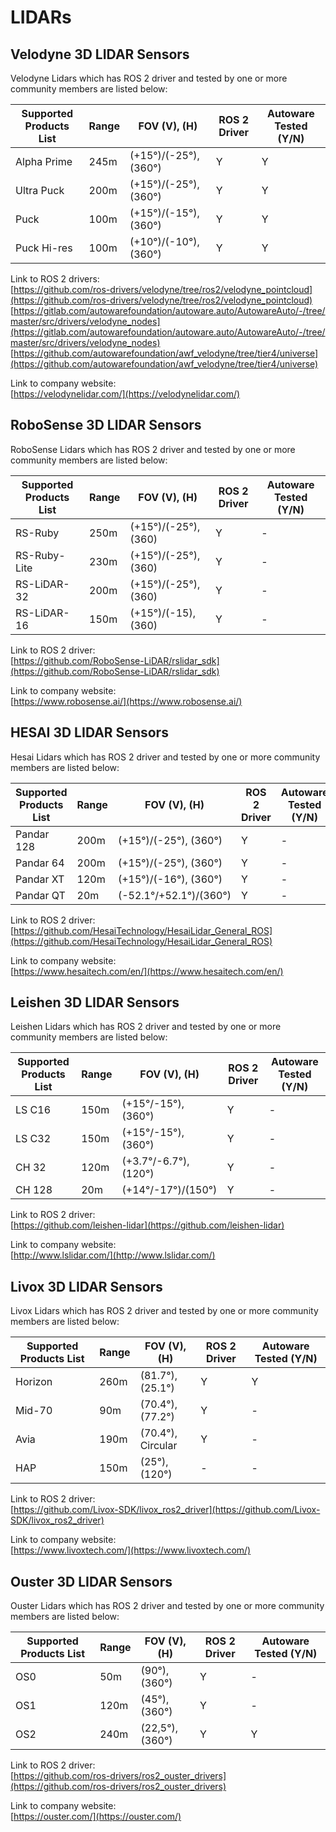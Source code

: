 # LIDARs

## **Velodyne 3D LIDAR Sensors**

Velodyne Lidars which has ROS 2 driver and tested by one or more community members are listed below:

| Supported Products List | Range | FOV (V), (H)          | ROS 2 Driver | Autoware Tested (Y/N) |
| ----------------------- | ----- | --------------------- | ------------ | --------------------- |
| Alpha Prime             | 245m  | (+15°)/(-25°), (360°) | Y            | Y                     |
| Ultra Puck              | 200m  | (+15°)/(-25°), (360°) | Y            | Y                     |
| Puck                    | 100m  | (+15°)/(-15°), (360°) | Y            | Y                     |
| Puck Hi-res             | 100m  | (+10°)/(-10°), (360°) | Y            | Y                     |

Link to ROS 2 drivers:  
 [https://github.com/ros-drivers/velodyne/tree/ros2/velodyne_pointcloud](https://github.com/ros-drivers/velodyne/tree/ros2/velodyne_pointcloud)  
 [https://gitlab.com/autowarefoundation/autoware.auto/AutowareAuto/-/tree/master/src/drivers/velodyne_nodes](https://gitlab.com/autowarefoundation/autoware.auto/AutowareAuto/-/tree/master/src/drivers/velodyne_nodes)
[https://github.com/autowarefoundation/awf_velodyne/tree/tier4/universe](https://github.com/autowarefoundation/awf_velodyne/tree/tier4/universe)

Link to company website:  
[https://velodynelidar.com/](https://velodynelidar.com/)

## **RoboSense 3D LIDAR Sensors**

RoboSense Lidars which has ROS 2 driver and tested by one or more community members are listed below:

| Supported Products List | Range | FOV (V), (H)         | ROS 2 Driver | Autoware Tested (Y/N) |
| ----------------------- | ----- | -------------------- | ------------ | --------------------- |
| RS-Ruby                 | 250m  | (+15°)/(-25°), (360) | Y            | -                     |
| RS-Ruby-Lite            | 230m  | (+15°)/(-25°), (360) | Y            | -                     |
| RS-LiDAR-32             | 200m  | (+15°)/(-25°), (360) | Y            | -                     |
| RS-LiDAR-16             | 150m  | (+15°)/(-15), (360)  | Y            | -                     |

Link to ROS 2 driver:  
[https://github.com/RoboSense-LiDAR/rslidar_sdk](https://github.com/RoboSense-LiDAR/rslidar_sdk)

Link to company website:  
[https://www.robosense.ai/](https://www.robosense.ai/)

## **HESAI 3D LIDAR Sensors**

Hesai Lidars which has ROS 2 driver and tested by one or more community members are listed below:

| Supported Products List | Range | FOV (V), (H)           | ROS 2 Driver | Autoware Tested (Y/N) |
| ----------------------- | ----- | ---------------------- | ------------ | --------------------- |
| Pandar 128              | 200m  | (+15°)/(-25°), (360°)  | Y            | -                     |
| Pandar 64               | 200m  | (+15°)/(-25°), (360°)  | Y            | -                     |
| Pandar XT               | 120m  | (+15°)/(-16°), (360°)  | Y            | -                     |
| Pandar QT               | 20m   | (-52.1°/+52.1°)/(360°) | Y            | -                     |

Link to ROS 2 driver:  
[https://github.com/HesaiTechnology/HesaiLidar_General_ROS](https://github.com/HesaiTechnology/HesaiLidar_General_ROS)

Link to company website:  
[https://www.hesaitech.com/en/](https://www.hesaitech.com/en/)

## **Leishen 3D LIDAR Sensors**

Leishen Lidars which has ROS 2 driver and tested by one or more community members are listed below:

| Supported Products List | Range | FOV (V), (H)         | ROS 2 Driver | Autoware Tested (Y/N) |
| ----------------------- | ----- | -------------------- | ------------ | --------------------- |
| LS C16                  | 150m  | (+15°/-15°), (360°)  | Y            | -                     |
| LS C32                  | 150m  | (+15°/-15°), (360°)  | Y            | -                     |
| CH 32                   | 120m  | (+3.7°/-6.7°),(120°) | Y            | -                     |
| CH 128                  | 20m   | (+14°/-17°)/(150°)   | Y            | -                     |

Link to ROS 2 driver:  
[https://github.com/leishen-lidar](https://github.com/leishen-lidar)

Link to company website:  
[http://www.lslidar.com/](http://www.lslidar.com/)

## **Livox 3D LIDAR Sensors**

Livox Lidars which has ROS 2 driver and tested by one or more community members are listed below:

| Supported Products List | Range | FOV (V), (H)      | ROS 2 Driver | Autoware Tested (Y/N) |
| ----------------------- | ----- | ----------------- | ------------ | --------------------- |
| Horizon                 | 260m  | (81.7°), (25.1°)  | Y            | Y                     |
| Mid-70                  | 90m   | (70.4°), (77.2°)  | Y            | -                     |
| Avia                    | 190m  | (70.4°), Circular | Y            | -                     |
| HAP                     | 150m  | (25°), (120°)     | -            | -                     |

Link to ROS 2 driver:  
[https://github.com/Livox-SDK/livox_ros2_driver](https://github.com/Livox-SDK/livox_ros2_driver)

Link to company website:  
[https://www.livoxtech.com/](https://www.livoxtech.com/)

## **Ouster 3D LIDAR Sensors**

Ouster Lidars which has ROS 2 driver and tested by one or more community members are listed below:

| Supported Products List | Range | FOV (V), (H)    | ROS 2 Driver | Autoware Tested (Y/N) |
| ----------------------- | ----- | --------------- | ------------ | --------------------- |
| OS0                     | 50m   | (90°), (360°)   | Y            | -                     |
| OS1                     | 120m  | (45°), (360°)   | Y            | -                     |
| OS2                     | 240m  | (22,5°), (360°) | Y            | Y                     |

Link to ROS 2 driver:  
[https://github.com/ros-drivers/ros2_ouster_drivers](https://github.com/ros-drivers/ros2_ouster_drivers)

Link to company website:  
[https://ouster.com/](https://ouster.com/)
